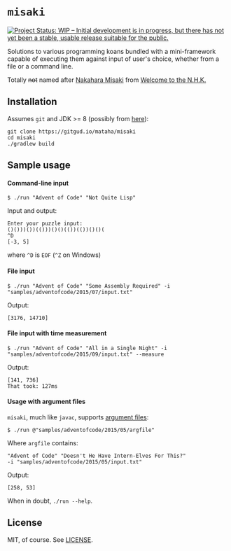 # ``misaki``

[![Project Status: WIP – Initial development is in progress, but there has not yet been a stable, usable release suitable for the public.](https://www.repostatus.org/badges/latest/wip.svg)](https://www.repostatus.org/#wip)

Solutions to various programming koans bundled with a mini-framework
capable of executing them against input of user's choice, whether
from a file or a command line.

Totally ~~not~~ named after [Nakahara Misaki][1]
from [Welcome to the N.H.K.][2]

## Installation

Assumes `git` and JDK >= 8 (possibly from [here][3]):

```shell
git clone https://gitgud.io/mataha/misaki
cd misaki
./gradlew build
```

## Sample usage

#### Command-line input

```shell
$ ./run "Advent of Code" "Not Quite Lisp"
```

Input and output:

```
Enter your puzzle input:
()()))())(()))()()(())(())()()(
^D
[-3, 5]
```

where `^D` is `EOF` (`^Z` on Windows)

#### File input

```shell
$ ./run "Advent of Code" "Some Assembly Required" -i "samples/adventofcode/2015/07/input.txt"
```

Output:
```
[3176, 14710]
```

#### File input with time measurement

```shell
$ ./run "Advent of Code" "All in a Single Night" -i "samples/adventofcode/2015/09/input.txt" --measure
```

Output:

```
[141, 736]
That took: 127ms
```

#### Usage with argument files

`misaki`, much like `javac`, supports [argument files][4]:

```shell
$ ./run @"samples/adventofcode/2015/05/argfile"
```

Where `argfile` contains:

```
"Advent of Code" "Doesn't He Have Intern-Elves For This?"
-i "samples/adventofcode/2015/05/input.txt"
```

Output:

```
[258, 53]
```

When in doubt, `./run --help`.

## License

MIT, of course. See [LICENSE](./LICENSE).

[1]: https://anidb.net/character/2809
[2]: https://en.wikipedia.org/wiki/Welcome_to_the_N.H.K.
[3]: https://adoptopenjdk.net/installation.html
[4]: https://docs.oracle.com/javase/8/docs/technotes/tools/windows/javac.html#BHCCFGCD

